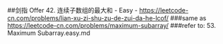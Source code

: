 ##剑指 Offer 42. 连续子数组的最大和 - Easy - https://leetcode-cn.com/problems/lian-xu-zi-shu-zu-de-zui-da-he-lcof/
###same as https://leetcode-cn.com/problems/maximum-subarray/
###refer to: 53. Maximum Subarray.easy.md